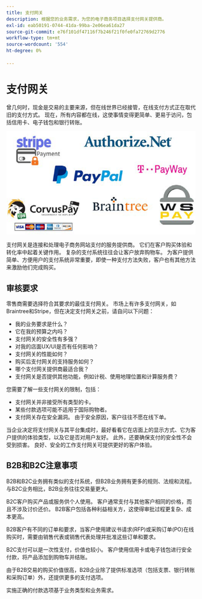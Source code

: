 ```yaml
---
title: 支付网关
description: 根据您的业务需求，为您的电子商务项目选择支付网关提供商。
exl-id: eab50191-0744-41da-99ba-2e06ea61da27
source-git-commit: e76f101df47116f7b246f21f0fe0fa72769d2776
workflow-type: tm+mt
source-wordcount: '554'
ht-degree: 0%

---
```


# 支付网关

曾几何时，现金是交易的主要来源，但在线世界已经接管，在线支付方式正在取代旧的支付方式。 现在，所有内容都在线，这使事情变得更简单、更易于访问，包括信用卡、电子钱包和银行转账。

![支付网关提供商徽标](../../assets/playbooks/payment-gateways.png)

支付网关是连接和处理电子商务网站支付的服务提供商。 它们在客户购买体验和转化率中起着关键作用。 复杂的支付系统往往会让客户放弃购物车。 为客户提供简单、方便用户的支付系统非常重要，即使一种支付方法失败，客户也有其他方法来激励他们完成购买。

## 审核要求

零售商需要选择符合其要求的最佳支付网关。 市场上有许多支付网关，如Braintree和Stripe，但在决定支付网关之前，请自问以下问题：

- 我的业务要求是什么？
- 它在我的预算之内吗？
- 支付网关的安全性有多强？
- 对我的店面UX/UI是否有任何影响？
- 支付网关的性能如何？
- 购买后支付网关的支持服务如何？
- 哪个支付网关提供商最适合我？
- 支付网关是否提供其他功能，例如计税、使用地理位置和计算服务费？

您需要了解一些支付网关的限制，包括：

- 支付网关并非接受所有类型的卡。
- 某些付款选项可能不适用于国际购物者。
- 支付网关存在安全漏洞。 由于安全原因，客户往往不愿在线下单。

当企业决定将支付网关与其平台集成时，最好看看它在店面上的显示方式、它为客户提供的体验类型，以及它是否对用户友好。 此外，还要确保支付的安全性不会受到损害。 良好、安全的工作支付网关可提供更好的客户体验。

## B2B和B2C注意事项

B2B和B2C业务拥有类似的支付系统，但B2B业务拥有更多的规则、法规和流程。 与B2C业务相比，B2B业务往往交易量更大。

B2C客户购买产品或服务供个人使用。 客户通常支付与其他客户相同的价格，而且不涉及讨价还价。 B2B客户包括各种利益相关方，这使得审批过程更复杂、成本更高。

B2B客户有不同的订单和要求，当客户使用建议书请求(RFP)或采购订单(PO)在线购买时，需要由销售代表或销售代表处理并批准这些订单和要求。

B2C支付可以是一次性支付，价值也较小。 客户使用信用卡或电子钱包进行安全付款，将产品添加到购物车并结账。

由于B2B交易的购买价值很高，B2B企业除了提供标准选项（包括支票、银行转账和采购订单）外，还提供更多的支付选项。

实施正确的付款选项基于业务类型和业务需求。
